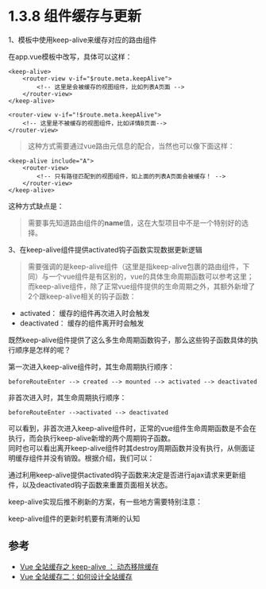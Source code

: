 # 1.3.8 组件缓存与更新

1、模板中使用keep-alive来缓存对应的路由组件

在app.vue模板中改写<router-view>，具体可以这样：

```
<keep-alive>
    <router-view v-if="$route.meta.keepAlive">
        <!-- 这里是会被缓存的视图组件，比如列表A页面 -->
    </router-view>
</keep-alive>

<router-view v-if="!$route.meta.keepAlive">
    <!-- 这里是不被缓存的视图组件，比如详情B页面-->
</router-view>
```

>这种方式需要通过vue路由元信息的配合，当然也可以像下面这样：

```
<keep-alive include="A">
    <router-view>
        <!-- 只有路径匹配到的视图组件，如上面的列表A页面会被缓存！ -->
    </router-view>
</keep-alive>
```

这种方式缺点是：

>需要事先知道路由组件的**name**值，这在大型项目中不是一个特别好的选择。


3、在keep-alive组件提供activated钩子函数实现数据更新逻辑
>需要强调的是keep-alive组件（这里是指keep-alive包裹的路由组件，下同）与一个vue组件是有区别的，vue的具体生命周期函数可以参考这里；而keep-alive组件，除了正常vue组件提供的生命周期之外，其额外新增了2个跟keep-alive相关的钩子函数：

- activated： 缓存的组件再次进入时会触发
- deactivated： 缓存的组件离开时会触发

既然keep-alive组件提供了这么多生命周期函数钩子，那么这些钩子函数具体的执行顺序是怎样的呢？

第一次进入keep-alive组件时，其生命周期执行顺序：

```
beforeRouteEnter --> created --> mounted --> activated --> deactivated
```

非首次进入时，其生命周期执行顺序：

```
beforeRouteEnter -->activated --> deactivated
```


可以看到，非首次进入keep-alive组件时，正常的vue组件生命周期函数是不会在执行，而会执行keep-alive新增的两个周期钩子函数。  
同时也可以看出离开keep-alive组件时其destroy周期函数并没有执行，从侧面证明缓存组件并没有销毁。根据介绍，我们可以：

通过利用keep-alive提供activated钩子函数来决定是否进行ajax请求来更新组件，以及deactivated钩子函数来重置页面相关状态。

keep-alive实现后推不刷新的方案，有一些地方需要特别注意：

keep-alive组件的更新时机要有清晰的认知


## 参考
- [Vue 全站缓存之 keep-alive ： 动态移除缓存](https://wanyaxing.com/blog/20180723114341.html)
- [Vue 全站缓存二：如何设计全站缓存](https://wanyaxing.com/blog/20180724141008.html)
